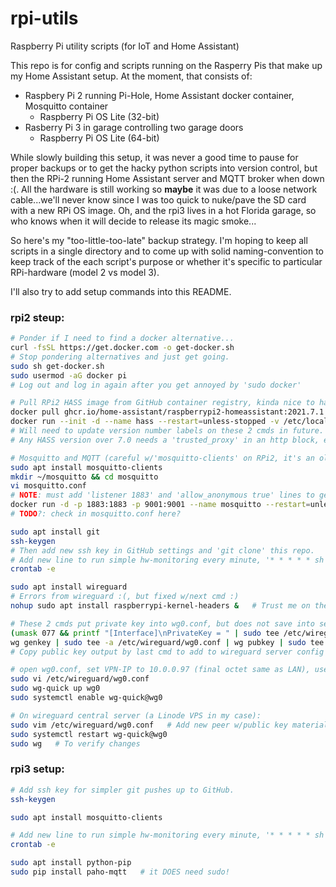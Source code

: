 # rpi-utils
Raspberry Pi utility scripts (for IoT and Home Assistant)

This repo is for config and scripts running on the Rasperry Pis that make up my Home Assistant setup.
At the moment, that consists of:
-  Raspbery Pi 2 running Pi-Hole, Home Assistant docker container, Mosquitto container
    - Raspberry Pi OS Lite (32-bit)
-  Rasberry Pi 3 in garage controlling two garage doors
    - Raspberry Pi OS Lite (64-bit)

While slowly building this setup, it was never a good time to pause for proper backups or to get the hacky python scripts into version control, but then the RPi-2 running Home Assistant server and MQTT broker when down :(. All the hardware is still working so **maybe** it was due to a loose network cable...we'll never know since I was too quick to nuke/pave the SD card with a new RPi OS image.
Oh, and the rpi3 lives in a hot Florida garage, so who knows when it will decide to release its magic smoke...

So here's my "too-little-too-late" backup strategy.
I'm hoping to keep all scripts in a single directory and to come up with solid naming-convention to keep track of the each script's purpose or whether it's specific to particular RPi-hardware (model 2 vs model 3).

I'll also try to add setup commands into this README.

### rpi2 steup:
```bash
# Ponder if I need to find a docker alternative...
curl -fsSL https://get.docker.com -o get-docker.sh
# Stop pondering alternatives and just get going.
sudo sh get-docker.sh
sudo usermod -aG docker pi
# Log out and log in again after you get annoyed by 'sudo docker'

# Pull RPi2 HASS image from GitHub container registry, kinda nice to have a Docker Hub alternative.
docker pull ghcr.io/home-assistant/raspberrypi2-homeassistant:2021.7.1
docker run --init -d --name hass --restart=unless-stopped -v /etc/localtime:/etc/localtime:ro -v /home/pi/hass:/config --net=host homeassistant/raspberrypi2-homeassistant:2021.7.1
# Will need to update version number labels on these 2 cmds in future.
# Any HASS version over 7.0 needs a 'trusted_proxy' in an http block, example here: https://www.home-assistant.io/integrations/http#use_x_forwarded_for

# Mosquitto and MQTT (careful w/'mosquitto-clients' on RPi2, it's an older version that doesn't support '-L' flag):
sudo apt install mosquitto-clients
mkdir ~/mosquitto && cd mosquitto
vi mosquitto.conf
# NOTE: must add 'listener 1883' and 'allow_anonymous true' lines to get mosquitto out of local-only mode and bypass username/pw (or be prepared for frustration).
docker run -d -p 1883:1883 -p 9001:9001 --name mosquitto --restart=unless-stopped -v /home/pi/mosquitto:/mosquitto/config -v /home/pi/mosquitto:/mosquitto/data -v /home/pi/mosquitto:/mosquitto/log eclipse-mosquitto:2
# TODO?: check in mosquitto.conf here?

sudo apt install git
ssh-keygen
# Then add new ssh key in GitHub settings and 'git clone' this repo.
# Add new line to run simple hw-monitoring every minute, '* * * * * sh /home/pi/rpi-utils/rpi2-hw-info-to-mqtt.sh'
crontab -e

sudo apt install wireguard
# Errors from wireguard :(, but fixed w/next cmd :)
nohup sudo apt install raspberrypi-kernel-headers &   # Trust me on the 'nohup', it's sloooow to complete on rpi2 (more than an hour), but worth it to get wireguard running!

# These 2 cmds put private key into wg0.conf, but does not save into separate dir/file (one less file to protect):
(umask 077 && printf "[Interface]\nPrivateKey = " | sudo tee /etc/wireguard/wg0.conf > /dev/null)
wg genkey | sudo tee -a /etc/wireguard/wg0.conf | wg pubkey | sudo tee /etc/wireguard/publickey
# Copy public key output by last cmd to add to wireguard server config as a new peer in a minute.

# open wg0.conf, set VPN-IP to 10.0.0.97 (final octet same as LAN), use PersistentKeepalive = 25 again, leave out SaveConfig = true.
sudo vi /etc/wireguard/wg0.conf
sudo wg-quick up wg0
sudo systemctl enable wg-quick@wg0

# On wireguard central server (a Linode VPS in my case):
sudo vim /etc/wireguard/wg0.conf   # Add new peer w/public key material from above.
sudo systemctl restart wg-quick@wg0
sudo wg   # To verify changes
```

### rpi3 setup:
```bash
# Add ssh key for simpler git pushes up to GitHub.
ssh-keygen

sudo apt install mosquitto-clients

# Add new line to run simple hw-monitoring every minute, '* * * * * sh /home/pi/rpi-utils/rpi3-hw-info-to-mqtt.sh'
crontab -e

sudo apt install python-pip
sudo pip install paho-mqtt   # it DOES need sudo!
```
